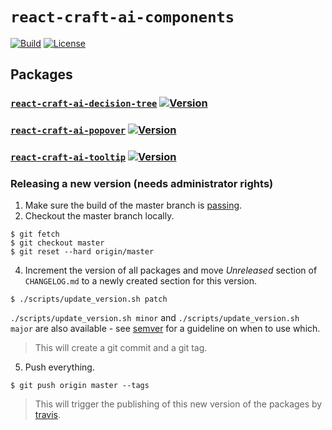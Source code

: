 # `react-craft-ai-components` #

[![Build](https://img.shields.io/travis/craft-ai/react-craft-ai-components/master.svg?style=flat-square)](https://travis-ci.org/craft-ai/react-craft-ai-components) [![License](https://img.shields.io/badge/license-BSD--3--Clause-42358A.svg?style=flat-square)](https://github.com/craft-ai/react-craft-ai-components/blob/master/LICENSE)

## Packages ##

### [`react-craft-ai-decision-tree`](./packages/react-craft-ai-decision-tree) [![Version](https://img.shields.io/npm/v/react-craft-ai-decision-tree.svg?style=flat-square)](https://npmjs.org/package/react-craft-ai-decision-tree) ###


### [`react-craft-ai-popover`](./packages/react-craft-ai-popover) [![Version](https://img.shields.io/npm/v/react-craft-ai-popover.svg?style=flat-square)](https://npmjs.org/package/react-craft-ai-popover) ###


### [`react-craft-ai-tooltip`](./packages/react-craft-ai-tooltip) [![Version](https://img.shields.io/npm/v/react-craft-ai-tooltip.svg?style=flat-square)](https://npmjs.org/package/react-craft-ai-tooltip) ###

### Releasing a new version (needs administrator rights) ###

1. Make sure the build of the master branch is [passing](https://travis-ci.org/craft-ai/react-craft-ai-components).
2. Checkout the master branch locally.

  ```console
  $ git fetch
  $ git checkout master
  $ git reset --hard origin/master
  ```
4. Increment the version of all packages and move _Unreleased_ section
   of `CHANGELOG.md` to a newly created section for this version.

  ```console
  $ ./scripts/update_version.sh patch
  ```

  `./scripts/update_version.sh minor` and `./scripts/update_version.sh major` are
  also available - see [semver](http://semver.org) for a guideline on when to
  use which.

  > This will create a git commit and a git tag.

5. Push everything.

  ```console
  $ git push origin master --tags
  ```

  > This will trigger the publishing of this new version of the packages by [travis](https://travis-ci.org/craft-ai/react-craft-ai-components).
